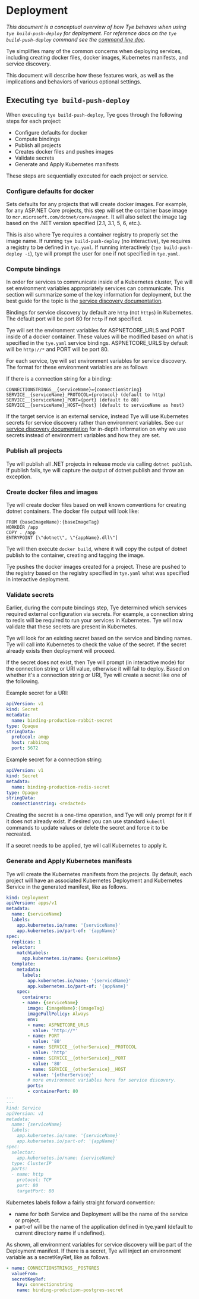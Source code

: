 # Deployment

*This document is a conceptual overview of how Tye behaves when using `tye build-push-deploy` for deployment. For reference docs  on the `tye build-push-deploy` command see the [command line doc](/docs/reference/commandline/tye-build-push-deploy.md).*

Tye simplifies many of the common concerns when deploying services, including creating docker files, docker images, Kubernetes manifests, and service discovery.

This document will describe how these features work, as well as the implications and behaviors of various optional settings.

## Executing `tye build-push-deploy`

When executing `tye build-push-deploy`, Tye goes through the following steps for each project:

- Configure defaults for docker
- Compute bindings
- Publish all projects
- Creates docker files and pushes images
- Validate secrets
- Generate and Apply Kubernetes manifests

These steps are sequentially executed for each project or service.

### Configure defaults for docker

Sets defaults for any projects that will create docker images. For example, for any ASP.NET Core projects, this step will set the container base image to `mcr.microsoft.com/dotnet/core/aspnet`. It will also select the image tag based on the .NET version specified (2.1, 3.1, 5, 6, etc.).

This is also where Tye requires a container registry to properly set the image name. If running `tye build-push-deploy` (no interactive), tye requires a registry to be defined in `tye.yaml`. If running interactively (`tye build-push-deploy -i`), tye will prompt the user for one if not specified in `tye.yaml`.

### Compute bindings

In order for services to communicate inside of a Kubernetes cluster, Tye will set environment variables appropriately services can communicate. This section will summarize some of the key information for deployment, but the best guide for the topic is the [service discovery documentation](/docs/reference/service_discovery.md).

Bindings for service discovery by default are `http` (not `https`) in Kubernetes. The default port will be port 80 for `http` if not specified.

Tye will set the environment variables for ASPNETCORE_URLS and PORT inside of a docker container. These values will be modified based on what is specified in the `tye.yaml` service bindings. ASPNETCORE_URLS by default will be `http://*` and PORT will be port 80.

For each service, tye will set environment variables for service discovery. The format for these environment variables are as follows

If there is a connection string for a binding:
```
CONNECTIONSTRINGS__{serviceName}={connectionString}
SERVICE__{serviceName}_PROTOCOL={protocol} (default to http)
SERVICE__{serviceName}_PORT={port} (default to 80)
SERVICE__{serviceName}_HOST={host} (default to serviceName as host)
```

If the target service is an external service, instead Tye will use Kubernetes secrets for service discovery rather than environment variables. See our [service discovery documentation](/docs/reference/service_discovery.md#How-it-works:-Deployed-applications) for in-depth information on why we use secrets instead of environment variables and how they are set.

### Publish all projects

Tye will publish all .NET projects in release mode via calling `dotnet publish`. If publish fails, tye will capture the output of dotnet publish and throw an exception.

### Create docker files and images

Tye will create docker files based on well known conventions for creating dotnet containers. The docker file output will look like:
```docker
FROM {baseImageName}:{baseImageTag}
WORKDIR /app
COPY . /app
ENTRYPOINT [\"dotnet\", \"{appName}.dll\"]
```

Tye will then execute `docker build`, where it will copy the output of dotnet publish to the container, creating and tagging the image.

Tye pushes the docker images created for a project. These are pushed to the registry based on the registry specified in `tye.yaml` what was specified in interactive deployment.

### Validate secrets

Earlier, during the compute bindings step, Tye determined which services required external configuration via secrets. For example, a connection string to redis will be required to run your services in Kubernetes. Tye will now validate that these secrets are present in Kubernetes.

Tye will look for an existing secret based on the service and binding names. Tye will call into Kubernetes to check the value of the secret. If the secret already exists then deployment will proceed.

If the secret does not exist, then Tye will prompt (in interactive mode) for the connection string or URI value, otherwise it will fail to deploy. Based on whether it's a connection string or URI, Tye will create a secret like one of the following.

Example secret for a URI:

```yaml
apiVersion: v1
kind: Secret
metadata:
  name: binding-production-rabbit-secret
type: Opaque
stringData:
  protocol: amqp
  host: rabbitmq
  port: 5672
```

Example secret for a connection string:

```yaml
apiVersion: v1
kind: Secret
metadata:
  name: binding-production-redis-secret
type: Opaque
stringData:
  connectionstring: <redacted>
```

Creating the secret is a one-time operation, and Tye will only prompt for it if it does not already exist. If desired you can use standard `kubectl` commands to update values or delete the secret and force it to be recreated.

If a secret needs to be applied, tye will call Kubernetes to apply it.

### Generate and Apply Kubernetes manifests

Tye will create the Kubernetes manifests from the projects. By default, each project will have an associated Kubernetes Deployment and Kubernetes Service in the generated manifest, like as follows.

```yaml
kind: Deployment
apiVersion: apps/v1
metadata:
  name: {serviceName}
  labels:
    app.kubernetes.io/name: '{serviceName}'
    app.kubernetes.io/part-of: '{appName}'
spec:
  replicas: 1
  selector:
    matchLabels:
      app.kubernetes.io/name: {serviceName}
  template:
    metadata:
      labels:
        app.kubernetes.io/name: '{serviceName}'
        app.kubernetes.io/part-of: '{appName}'
    spec:
      containers:
      - name: {serviceName}
        image: {imageName}:{imageTag}
        imagePullPolicy: Always
        env:
        - name: ASPNETCORE_URLS
          value: 'http://*'
        - name: PORT
          value: '80'
        - name: SERVICE__{otherService}__PROTOCOL
          value: 'http'
        - name: SERVICE__{otherService}__PORT
          value: '80'
        - name: SERVICE__{otherService}__HOST
          value: '{otherService}'
        # more environment variables here for service discovery.
        ports:
        - containerPort: 80
...
---
kind: Service
apiVersion: v1
metadata:
  name: {serviceName}
  labels:
    app.kubernetes.io/name: '{serviceName}'
    app.kubernetes.io/part-of: '{appName}'
spec:
  selector:
    app.kubernetes.io/name: {serviceName}
  type: ClusterIP
  ports:
  - name: http
    protocol: TCP
    port: 80
    targetPort: 80
```

Kubernetes labels follow a fairly straight forward convention:

- name for both Service and Deployment will be the name of the service or project.
- part-of will be the name of the application defined in tye.yaml (default to current directory name if undefined).

As shown, all environment variables for service discovery will be part of the Deployment manifest. If there is a secret, Tye will inject an environment variable as a secretKeyRef, like as follows.

```yaml
- name: CONNECTIONSTRINGS__POSTGRES
  valueFrom:
  secretKeyRef:
    key: connectionstring
    name: binding-production-postgres-secret
```
